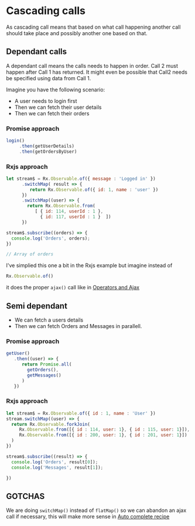 # Cascading calls

As cascading call means that based on what call happening another call should take place and possibly another one based on that.

## Dependant calls

A dependant call means the calls needs to happen in order. Call 2 must happen after Call 1 has returned. It might even be possible that Call2 needs be specified using data from Call 1.

Imagine you have the following scenario:

* A user needs to login first
* Then we can fetch their user details
* Then we can fetch their orders

### Promise approach

```javascript
login()
     .then(getUserDetails)
     .then(getOrdersByUser)
```

### Rxjs approach

```javascript
let stream$ = Rx.Observable.of({ message : 'Logged in' })
      .switchMap( result => {
         return Rx.Observable.of({ id: 1, name : 'user' })
      })
      .switchMap((user) => {
        return Rx.Observable.from(
           [ { id: 114, userId : 1 },
             { id: 117, userId : 1 }  ])
      })

stream$.subscribe((orders) => {
  console.log('Orders', orders);
})

// Array of orders
```

I've simplied this one a bit in the Rxjs example but imagine instead of

```javascript
Rx.Observable.of()
```

it does the proper `ajax()` call like in [Operators and Ajax](operators-and-ajax.md)

## Semi dependant

* We can fetch a users details
* Then we can fetch Orders and Messages in parallell.

### Promise approach

```javascript
getUser()
   .then((user) => {
      return Promise.all(
        getOrders(),
        getMessages()
      )
   })
```

### Rxjs approach

```javascript
let stream$ = Rx.Observable.of({ id : 1, name : 'User' })
stream.switchMap((user) => {
  return Rx.Observable.forkJoin(
     Rx.Observable.from([{ id : 114, user: 1}, { id : 115, user: 1}]),
     Rx.Observable.from([{ id : 200, user: 1}, { id : 201, user: 1}])
  )
})

stream$.subscribe((result) => {
  console.log('Orders', result[0]);
  console.log('Messages', result[1]);

})
```

## GOTCHAS

We are doing `switchMap()` instead of `flatMap()` so we can abandon an ajax call if necessary, this will make more sense in [Auto complete recipe](recipes-auto-complete.md)
